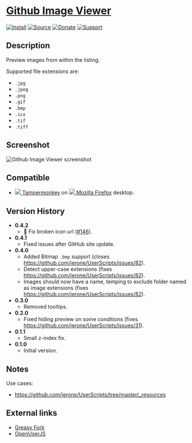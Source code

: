 # [Github Image Viewer](https://github.com/jerone/UserScripts/tree/master/Github_Image_Viewer)

[![Install](https://raw.github.com/jerone/UserScripts/master/_resources/Install-button.png)](https://github.com/jerone/UserScripts/raw/master/Github_Image_Viewer/Github_Image_Viewer.user.js)
[![Source](https://raw.github.com/jerone/UserScripts/master/_resources/Source-button.png)](https://github.com/jerone/UserScripts/blob/master/Github_Image_Viewer/Github_Image_Viewer.user.js)
[![Donate](https://raw.github.com/jerone/UserScripts/master/_resources/Donate-button.png)](https://www.paypal.com/cgi-bin/webscr?cmd=_s-xclick&hosted_button_id=VCYMHWQ7ZMBKW)
[![Support](https://raw.github.com/jerone/UserScripts/master/_resources/Support-button.png)](https://github.com/jerone/UserScripts/issues)


## Description

Preview images from within the listing.

Supported file extensions are:

* `.jpg`
* `.jpeg`
* `.png`
* `.gif`
* `.bmp`
* `.ico`
* `.tif`
* `.tiff`


## Screenshot

![Github Image Viewer screenshot](https://github.com/jerone/UserScripts/raw/master/Github_Image_Viewer/screenshot.jpg)


## Compatible

* [![](https://raw.github.com/jerone/UserScripts/master/_resources/Tampermonkey.png) Tampermonkey](https://addons.mozilla.org/firefox/addon/tampermonkey/) on [![](https://raw.github.com/jerone/UserScripts/master/_resources/Firefox.png) Mozilla Firefox](http://www.mozilla.org/en-US/firefox/fx/#desktop) desktop.


## Version History

* **0.4.2**
    * 🐛 Fix broken icon url ([#146](https://github.com/jerone/UserScripts/pull/146)).
* **0.4.1**
    * Fixed issues after GitHub site update.
* **0.4.0**
    * Added Bitmap `.bmp` support (closes https://github.com/jerone/UserScripts/issues/82).
    * Detect upper-case extensions (fixes https://github.com/jerone/UserScripts/issues/82).
    * Images should now have a name, temping to exclude folder named as image extensions (fixes https://github.com/jerone/UserScripts/issues/82).
* **0.3.0**
    * Removed tooltips.
* **0.2.0**
    * Fixed hiding preview on some conditions (fixes https://github.com/jerone/UserScripts/issues/31).
* **0.1.1**
    * Small z-index fix.
* **0.1.0**
    * Initial version.


## Notes

Use cases:

* https://github.com/jerone/UserScripts/tree/master/_resources


## External links

* [Greasy Fork](https://greasyfork.org/scripts/6262-github-image-viewer)
* [OpenUserJS](https://openuserjs.org/scripts/jerone/Github_Image_Viewer)
